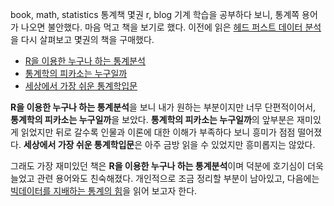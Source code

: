book, math, statistics
통계책 몇권
r, blog
기계 학습을 공부하다 보니, 통계쪽 용어가 나오면 불안했다.
마음 먹고 책을 보기로 했다.
이전에 읽은 [헤드 퍼스트 데이터 분석](http://www.yes24.com/24/goods/8655201)을 다시 살펴보고 몇권의 책을 구매했다.  

* [R을 이용한 누구나 하는 통계분석](http://www.yes24.com/24/Goods/4510634?Acode=101)
* [통계학의 피카소는 누구일까](http://www.yes24.com/24/goods/4831333?scode=032&OzSrank=1)
* [세상에서 가장 쉬운 통계학입문](http://www.yes24.com/24/goods/3625262?scode=032&OzSrank=1)

**R을 이용한 누구나 하는 통계분석**을 보니 내가 원하는 부분이지만 너무 단편적이어서, 
**통계학의 피카소는 누구일까**을 보았다. **통계학의 피카소는 누구일까**의 앞부분은 재미있게 읽었지만 뒤로 갈수록
인물과 이론에 대한 이해가 부족하다 보니 흥미가 점점 떨어졌다.
**세상에서 가장 쉬운 통계학입문**은 아주 금방 읽을 수 있었지만 흥미롭지는 않았다.

그래도 가장 재미있던 책은 **R을 이용한 누구나 하는 통계분석**이며 덕분에 호기심이 더욱 늘었고 관련 용어와도 친숙해졌다.
개인적으로 조금 정리할 부분이 남아있고, 다음에는 [빅데이터를 지배하는 통계의 힘](http://www.yes24.com/24/Goods/9281968)을 읽어 보고자 한다.

